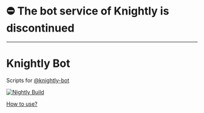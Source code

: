 # ⛔️ The bot service of Knightly is discontinued

---

# Knightly Bot

Scripts for [@knightly-bot](https://github.com/knightly-bot)

[![Nightly Build](https://github.com/knightlyjs/knightly/blob/main/res/badge.svg?raw=true)](https://github.com/knightlyjs/knightly)


[How to use?](https://github.com/knightlyjs/knightly#request-for-prs)
